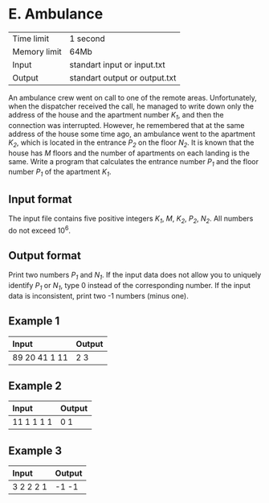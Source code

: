 # E. Ambulance

<table>
  <tr>
      <td>Time limit</td>
      <td>1 second</td>
  </tr>
  <tr>
      <td>Memory limit</td>
      <td>64Mb</td>
  </tr>
  <tr>
      <td>Input</td>
      <td>standart input or input.txt</td>
  </tr>
  <tr>
      <td>Output</td>
      <td>standart output or output.txt</td>
  </tr>
</table>

An ambulance crew went on call to one of the remote areas. Unfortunately, when the dispatcher received the call, he managed to write down only the address of the house and the apartment 
number *K<sub>1</sub>*, and then the connection was interrupted. However, he remembered that at the same address of the house some time ago, an ambulance went to the apartment *K<sub>2</sub>*, 
which is located in the entrance *P<sub>2</sub>* on the floor *N<sub>2</sub>*. It is known that the house has *M* floors and the number of apartments on each landing is the same. Write a 
program that calculates the entrance number *P<sub>1</sub>* and the floor number *P<sub>1</sub>* of the apartment *K<sub>1</sub>*.

## Input format
The input file contains five positive integers *K<sub>1</sub>*, *M*, *K<sub>2</sub>*, *P<sub>2</sub>*, *N<sub>2</sub>*. All numbers do not exceed 10<sup>6</sup>.

## Output format
Print two numbers *P<sub>1</sub>* and *N<sub>1</sub>*. If the input data does not allow you to uniquely identify *P<sub>1</sub>* or *N<sub>1</sub>*, type 0 instead of the corresponding number. 
If the input data is inconsistent, print two -1 numbers (minus one).

## Example 1
<table>
  <thead>
    <tr>
      <th align= "left">Input</th>
      <th align= "left">Output</th>
    </tr>
  </thead>
<tbody>
    <tr>
      <td>
        89 20 41 1 11
      </td>
      <td>
        2 3
	</br>
      </td>
    </tr>
  </tbody>
</table>

## Example 2
<table>
  <thead>
    <tr>
      <th align= "left">Input</th>
      <th align= "left">Output</th>
    </tr>
  </thead>
  <tbody>
    <tr>
      <td>
        11 1 1 1 1
      </td>
      <td>
        0 1
	</br>
      </td>
    </tr>
  </tbody>
</table>

## Example 3
<table>
  <thead>
    <tr>
      <th align= "left">Input</th>
      <th align= "left">Output</th>
    </tr>
  </thead>
  <tbody>
    <tr>
      <td>
        3 2 2 2 1
      </td>
      <td>
        -1 -1
	</br>
      </td>
    </tr>
  </tbody>
</table>
